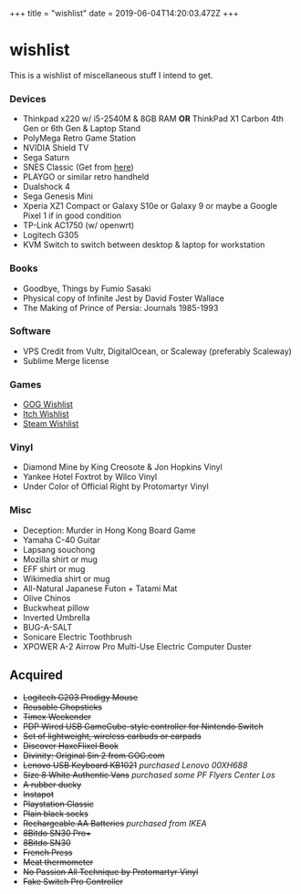 +++
title = "wishlist"
date = 2019-06-04T14:20:03.472Z
+++
# wishlist

This is a wishlist of miscellaneous stuff I intend to get.

### Devices
* Thinkpad x220 w/ i5-2540M & 8GB RAM **OR** ThinkPad X1 Carbon 4th Gen or 6th Gen & Laptop Stand
* PolyMega Retro Game Station
* NVIDIA Shield TV
* Sega Saturn
* SNES Classic (Get from [here](https://store.nintendo.com/ng3/browse/subcategory.jsp?categoryId=cat990247))
* PLAYGO or similar retro handheld
* Dualshock 4
* Sega Genesis Mini
* Xperia XZ1 Compact or Galaxy S10e or Galaxy 9 or maybe a Google Pixel 1 if in good condition
* TP-Link AC1750 (w/ openwrt)
* Logitech G305
* KVM Switch to switch between desktop & laptop for workstation

### Books
* Goodbye, Things by Fumio Sasaki
* Physical copy of Infinite Jest by David Foster Wallace
* The Making of Prince of Persia: Journals 1985-1993

### Software
* VPS Credit from Vultr, DigitalOcean, or Scaleway (preferably Scaleway)
* Sublime Merge license

### Games
* [GOG Wishlist](https://www.gog.com/u/kebg/wishlist)
* [Itch Wishlist](https://itch.io/c/426557/wishlist)
* [Steam Wishlist](https://store.steampowered.com/wishlist/id/kebsteam/)

### Vinyl
* Diamond Mine by King Creosote & Jon Hopkins Vinyl
* Yankee Hotel Foxtrot by Wilco Vinyl
* Under Color of Official Right by Protomartyr Vinyl

### Misc
* Deception: Murder in Hong Kong Board Game
* Yamaha C-40 Guitar
* Lapsang souchong
* Mozilla shirt or mug
* EFF shirt or mug
* Wikimedia shirt or mug
* All-Natural Japanese Futon + Tatami Mat
* Olive Chinos
* Buckwheat pillow
* Inverted Umbrella
* BUG-A-SALT
* Sonicare Electric Toothbrush
* XPOWER A-2 Airrow Pro Multi-Use Electric Computer Duster

## Acquired


* ~~Logitech G203 Prodigy Mouse~~
* ~~Reusable Chopsticks~~
* ~~Timex Weekender~~
* ~~PDP Wired USB GameCube-style controller for Nintendo Switch~~
* ~~Set of lightweight, wireless earbuds or earpads~~
* ~~Discover HaxeFlixel Book~~
* ~~Divinity: Original Sin 2 from GOG.com~~
* ~~Lenovo USB Keyboard KB1021~~ *purchased Lenovo 00XH688*
* ~~Size 8 White Authentic Vans~~ *purchased some PF Flyers Center Los*
* ~~A rubber ducky~~
* ~~Instapot~~
* ~~Playstation Classic~~
* ~~Plain black socks~~
* ~~Rechargeable AA Batteries~~ *purchased from IKEA*
* ~~8Bitdo SN30 Pro+~~
* ~~8Bitdo SN30~~
* ~~French Press~~
* ~~Meat thermometer~~
* ~~No Passion All Technique by Protomartyr Vinyl~~
* ~~Fake Switch Pro Controller~~
